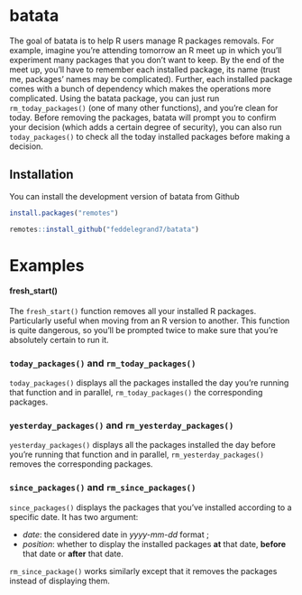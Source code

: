 
<!-- README.md is generated from README.Rmd. Please edit that file -->

<!-- badges: start -->

<!-- badges: end -->

# batata

The goal of batata is to help R users manage R packages removals. For
example, imagine you’re attending tomorrow an R meet up in which you’ll
experiment many packages that you don’t want to keep. By the end of the
meet up, you’ll have to remember each installed package, its name (trust
me, packages’ names may be complicated). Further, each installed package
comes with a bunch of dependency which makes the operations more
complicated. Using the batata package, you can just run
`rm_today_packages()` (one of many other functions), and you’re clean
for today. Before removing the packages, batata will prompt you to
confirm your decision (which adds a certain degree of security), you can
also run `today_packages()` to check all the today installed packages
before making a decision.

## Installation

You can install the development version of batata from Github

``` r
install.packages("remotes")

remotes::install_github("feddelegrand7/batata")
```

# Examples

#### fresh\_start()

The `fresh_start()` function removes all your installed R packages.
Particularly useful when moving from an R version to another. This
function is quite dangerous, so you’ll be prompted twice to make sure
that you’re absolutely certain to run it.

### `today_packages()` and `rm_today_packages()`

`today_packages()` displays all the packages installed the day you’re
running that function and in parallel, `rm_today_packages()` the
corresponding packages.

### `yesterday_packages()` and `rm_yesterday_packages()`

`yesterday_packages()` displays all the packages installed the day
before you’re running that function and in parallel,
`rm_yesterday_packages()` removes the corresponding packages.

### `since_packages()` and `rm_since_packages()`

`since_packages()` displays the packages that you’ve installed according
to a specific date. It has two argument:

  - *date*: the considered date in *yyyy-mm-dd* format ;
  - *position*: whether to display the installed packages **at** that
    date, **before** that date or **after** that date.

`rm_since_package()` works similarly except that it removes the packages
instead of displaying them.
